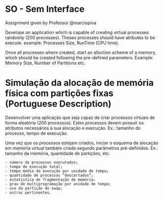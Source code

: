 # SO - Sem Interface
Assignment given by Professor @marciopiva

Develope an application which is capable of creating virtual processes randomly (200 processes). Theses processes should have atributes to be execute. example: Processes Size, RunTime (CPU time).

Once all processes where created, start an alloction scheme of a memory, which should be created following the pre-defined parameters.
Example: Memory Size, Number of Partitions etc.


# Simulação da alocação de memória física com partições fixas (Portuguese Description)

Desenvolver uma aplicação que seja capaz de criar processos virtuais de forma aleatória (200 processos). Estes processos devem possuir os atributos necessários à sua alocação e execução. Ex.: tamanho do processo, tempo de execução.

Uma vez que os processos estejam criados, iniciar o esquema de alocação em memória virtual também criada segundo parâmetros pré-definidos. Ex.: tamanho da memória, quantidade de partições, etc.

	- número de processos executados;
	- tempo de execução total;
	- tempo médio de execução por unidade de tempo;
	- quantidade de processos “descartados”;
	- estatística de fragmentação de memória;
	- grau de multiprogramação por unidade de tempo;
	- uso da partição de swap;
	- outras pertinentes.
  
  
